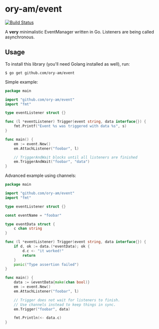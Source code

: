 # ory-am/event

[![Build Status](https://travis-ci.org/ory-am/event.svg)](https://travis-ci.org/ory-am/event)

A **very** minimalistic EventManager written in Go. Listeners are being called asynchronous.

## Usage

To install this library (you'll need Golang installed as well), run:
```
$ go get github.com/ory-am/event
```

Simple example:
```go
package main

import "github.com/ory-am/event"
import "fmt"

type eventListener struct {}

func (l *eventListener) Trigger(event string, data interface{}) {
    fmt.Printf("Event %s was triggered with data %s", s)
}

func main() {
    em := event.New()
    em.AttachListener("foobar", l)

    // TriggerAndWait blocks until all listeners are finished
    em.TriggerAndWait("foobar", "data")
}
```

Advanced example using channels:
```go
package main

import "github.com/ory-am/event"
import "fmt"

type eventListener struct {}

const eventName = "foobar"

type eventData struct {
    c chan string
}

func (l *eventListener) Trigger(event string, data interface{}) {
    if d, ok := data.(*eventData); ok {
        d.c <- "it worked!"
        return
    }
    panic("Type assertion failed")
}

func main() {
    data := &eventData{make(chan bool)}
    em := event.New()
    em.AttachListener("foobar", l)

    // Trigger does not wait for listeners to finish.
    // Use channels instead to keep things in sync.
    em.Trigger("foobar", data)

    fmt.Println(<- data.c)
}
```